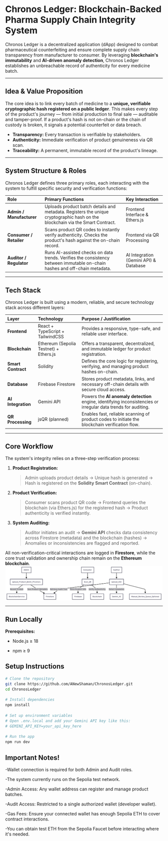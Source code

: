 # Chronos Ledger: Blockchain-Backed Pharma Supply Chain Integrity System

Chronos Ledger is a decentralized application (dApp) designed to combat pharmaceutical counterfeiting and ensure complete supply chain transparency from manufacturer to consumer. By leveraging **blockchain's immutability** and **AI-driven anomaly detection**, Chronos Ledger establishes an unbreachable record of authenticity for every medicine batch.

---

## Idea & Value Proposition

The core idea is to link every batch of medicine to a **unique, verifiable cryptographic hash registered on a public ledger**. This makes every step of the product's journey — from initial production to final sale — auditable and tamper-proof. If a product's hash is not on-chain or the chain of custody is broken, it signals a potential counterfeit or data breach.

* **Transparency:** Every transaction is verifiable by stakeholders.
* **Authenticity:** Immediate verification of product genuineness via QR scan.
* **Traceability:** A permanent, immutable record of the product's lineage.

---

## System Structure & Roles

Chronos Ledger defines three primary roles, each interacting with the system to fulfill specific security and verification functions:

| Role | Primary Functions | Key Interaction |
| :--- | :--- | :--- |
| **Admin / Manufacturer** | Uploads product batch details and metadata. Registers the unique cryptographic hash on the blockchain via the Smart Contract. | Frontend Interface & Ethers.js |
| **Consumer / Retailer** | Scans product QR codes to instantly verify authenticity. Checks the product's hash against the on-chain record. | Frontend via QR Processing |
| **Auditor / Regulator** | Runs AI-assisted checks on data trends. Verifies the consistency between immutable on-chain hashes and off-chain metadata. | AI Integration (Gemini API) & Database |

---

## Tech Stack

Chronos Ledger is built using a modern, reliable, and secure technology stack across different layers:

| Layer | Technology | Purpose / Justification |
| :--- | :--- | :--- |
| **Frontend** | React + TypeScript + TailwindCSS | Provides a responsive, type-safe, and reliable user interface. |
| **Blockchain** | Ethereum (Sepolia Testnet) + Ethers.js | Offers a transparent, decentralized, and immutable ledger for product registration. |
| **Smart Contract** | Solidity | Defines the core logic for registering, verifying, and managing product hashes on-chain. |
| **Database** | Firebase Firestore | Stores product metadata, links, and necessary off-chain details with secure cloud access. |
| **AI Integration** | Gemini API | Powers the **AI anomaly detection** engine, identifying inconsistencies or irregular data trends for auditing. |
| **QR Processing** | jsQR (planned) | Enables fast, reliable scanning of product codes to initiate the blockchain verification flow. |

---

##  Core Workflow

The system's integrity relies on a three-step verification process:

1.  **Product Registration:**
    > Admin uploads product details $\rightarrow$ Unique hash is generated $\rightarrow$ Hash is registered on the **Solidity Smart Contract** (on-chain).
2.  **Product Verification:**
    > Consumer scans product QR code $\rightarrow$ Frontend queries the blockchain (via Ethers.js) for the registered hash $\rightarrow$ Product authenticity is verified instantly.
3.  **System Auditing:**
    > Auditor initiates an audit $\rightarrow$ **Gemini API** checks data consistency across Firestore (metadata) and the blockchain (hashes) $\rightarrow$ Anomalies or inconsistencies are flagged and reported.

All non-verification-critical interactions are logged in **Firestore**, while the core trust validation and ownership chain remain on the **Ethereum blockchain**.
![Chronos Ledger System Diagram](./UMLDiagram.png)

---

## Run Locally

**Prerequisites:**  

* Node.js ≥ 18

* npm ≥ 9

## Setup Instructions

```bash
# Clone the repository
git clone https://github.com/ANewShaman/ChronosLedger.git
cd ChronosLedger

# Install dependencies
npm install

# Set up environment variables
# Open .env.local and add your Gemini API key like this:
# GEMINI_API_KEY=your_api_key_here

# Run the app
npm run dev
```

## Important Notes!

-Wallet connection is required for both Admin and Audit roles.

-The system currently runs on the Sepolia test network.

-Admin Access: Any wallet address can register and manage product batches.

-Audit Access: Restricted to a single authorized wallet (developer wallet).

-Gas Fees: Ensure your connected wallet has enough Sepolia ETH to cover contract interactions.

-You can obtain test ETH from the Sepolia Faucet
 before interacting where it's needed.
